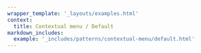 ```yaml
---
wrapper_template: '_layouts/examples.html'
context:
  title: Contextual menu / Default
markdown_includes:
  example: '_includes/patterns/contextual-menu/default.html'
---
```


